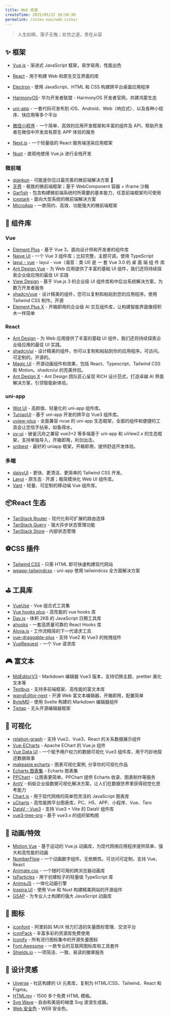 ```yaml
---
title: Web 资源
createTime: 2025/05/22 10:50:30
permalink: /sites-nav/web-sites/
---
```


<!-- # Web 资源 -->

> 人生如棋，落子无悔；处世之道，贵在从容

## ✨ 框架

- [Vue.js](https://cn.vuejs.org/) - 渐进式 JavaScript 框架，易学易用，性能出色

- [React](https://zh-hans.react.dev/) - 用于构建 Web 和原生交互界面的库

- [Electron](<[https://www.electronjs.org/](https://www.electronjs.org/)>) - 使用 JavaScript、HTML 和 CSS 构建跨平台桌面应用程序
- [HarmonyOS](https://developer.huawei.com/)- 华为开发者联盟 - HarmonyOS 开发者官网，共建鸿蒙生态
- [uni-app](https://uniapp.dcloud.net.cn/) - 一套代码可发布到 iOS、Android、Web（响应式）、以及各种小程序、快应用等多个平台
- [微信小程序](https://developers.weixin.qq.com/miniprogram/dev/framework/) - 一个简单、高效的应用开发框架和丰富的组件及 API，帮助开发者在微信中开发具有原生 APP 体验的服务
- [Next.js](https://nextjs.org/) - 一个轻量级的 React 服务端渲染应用框架
- [Nuxt](https://nuxt.com/) - 直观地使用 Vue.js 进行全栈开发

### 微前端

- [qiankun](https://qiankun.umijs.org/) - 可能是你见过最完善的微前端解决方案 🧐
- [无界](https://wujie-micro.github.io/doc/) - 极致的微前端框架；基于 WebComponent 容器 + iframe 沙箱
- [Garfish](https://www.garfishjs.org/) - 包含构建微前端系统时所需要的基本能力，任意前端框架均可使用
- [icestark](https://micro-frontends.ice.work/) - 面向大型系统的微前端解决方案
- [MicroApp](https://jd-opensource.github.io/micro-app/) - 一款简约、高效、功能强大的微前端框架

## 🎯 组件库

### Vue

- [Element Plus](https://element-plus.org/) - 基于 Vue 3，面向设计师和开发者的组件库
- [Naive UI](https://www.naiveui.com/) - 一个 Vue 3 组件库；比较完整，主题可调，使用 TypeScript
- [layui - vue](https://www.layui-vue.com/) - layui - vue（谐音：类 UI) 是 一 套 Vue 3.0 的 桌 面 端 组 件 库
- [Ant Design Vue](https://www.antdv.com/) - 为 Web 应用提供了丰富的基础 UI 组件，我们还将持续探索企业级应用的最佳 UI 实践
- [View Design](https://www.iviewui.com/) - 基于 Vue.js 3 的企业级 UI 组件库和中后台系统解决方案，为数万开发者服务
- [shadcn/vue](https://www.shadcn-vue.com/) - 设计精美的组件，您可以复制和粘贴到您的应用程序。使用 Tailwind CSS 制作。开源
- [Element Plus X](https://element-plus-x.com/) - 开箱即用的企业级 AI 交互组件库，让构建智能界面像搭积木一样简单

### React

- [Ant Design](https://ant-design.antgroup.com/) - 为 Web 应用提供了丰富的基础 UI 组件，我们还将持续探索企业级应用的最佳 UI 实践。
- [shadcn/ui](https://ui.shadcn.com/) - 设计精美的组件，你可以复制和粘贴到你的应用程序。可访问。可定制的。开源的。
- [Magic UI](https://magicui.design/) - 开源动画组件和效果，包括 React、Typescript、Tailwind CSS 和 Motion。shadcn/ui 的完美伴侣。
- [Ant DesIgn X](https://ant-design-x.antgroup.com/) - Ant Design 团队匠心呈现 RICH 设计范式，打造卓越 AI 界面解决方案，引领智能新体验。

### uni-app

- [Wot UI](https://wot-design-uni.netlify.app/) - 高颜值、轻量化的 uni-app 组件库。
- [TuniaoUI](https://vue3.tuniaokj.com/) - 基于 uni-app 开发的跨平台 Vue3 组件库。
- [uview-plus](https://uview-plus.jiangruyi.com/) - 全面兼容 nvue 的 uni-app 生态框架，全面的组件和便捷的工具会让您信手拈来，如鱼得水。
- [uv-ui](https://www.uvui.cn/) - 破釜沉舟之兼容 vue3+2 等多端基于 uni-app 和 uView2.x 的生态框架，支持单独导入，开箱即用，利剑出击。
- [unibest](https://unibest.tech/) - 最好的 uniapp 框架，开箱即用，提供舒适开发体验。

### 多端

- [daisyUI](https://daisyui.com/) - 更快、更清洁、更简单的 Tailwind CSS 开发。
- [Layui](https://layui.dev/) - 原生态 · 开源；极简模块化 Web UI 组件库。
- [Vant](https://vant-ui.github.io/vant/) - 轻量、可定制的移动端 Vue 组件库。

## 📦React 生态

- [TanStack Router](https://tanstack.com/router/latest) - 现代化和可扩展的路由选择
- [TanStack Query](https://tanstack.com/query/latest) - 强大异步状态管理功能
- [TanStack Store](https://tanstack.com/store/latest) - 内部状态管理

## ⚽CSS 插件

- [Tailwind CSS](https://tailwindcss.com/) - 只需 HTML 即可快速构建现代网站
- [weapp-tailwindcss](https://weapp-tw.icebreaker.top/) - uni-app 使用 tailwindcss 全方面解决方案

## ⛳ 工具库

- [VueUse](https://vueuse.org/) - Vue 组合式工具集
- [Vue hooks plus](https://inhiblabcore.github.io/vue-hooks-plus/) - 高性能的 vue hooks 库
- [Day.js](https://day.js.org/) - 体积 2KB 的 JavaScript 日期工具库
- [ahooks](https://ahooks.js.org/) - 一套高质量可靠的 React Hooks 库
- [Alova.js](https://alova.js.org/) - 工作流精简的下一代请求工具
- [vue-draggable-plus](https://vue-draggable-plus.pages.dev/) - 支持 Vue2 和 Vue3 的拖拽组件
- [VueRequest](https://www.attojs.com/) - 一个 Vue 请求库

## 🎮 富文本

- [MdEditorV3](https://imzbf.github.io/md-editor-v3/zh-CN) - Markdown 编辑器 Vue3 版本，支持切换主题、prettier 美化文本等
- [Textbus](https://textbus.io/) - 支持多前端框架、高性能的富文本库
- [wangEditor-next](https://wangeditor-next.github.io/docs/) - 开源 Web 富文本编辑器，开箱即用，配置简单
- [ByteMD](https://bytemd.js.org/) - 使用 Svelte 构建的 Markdown 编辑器组件
- [Tiptap](https://tiptap.dev/) - 无头开源编辑器框架

## 🎁 可视化

- [relation-graph](https://relation-graph.com/) - 支持 Vue2、Vue3、React 的关系数据展示组件
- [Vue-ECharts](https://vue-echarts.dev/) - Apache EChart 的 Vue.js 组件
- [Vue Data UI](https://vue-data-ui.graphieros.com/) - 一个赋予用户权力的数据可视化 Vue3 组件库，用于巧妙地叙述数据故事
- [makeapie echarts](https://www.makeapie.cn/echarts) - 图表可视化案例, 分享你的可视化作品
- [Echarts 图表集](https://www.isqqw.com/) - Echarts 图表集
- [PPChart](https://www.ppchart.com/#/) - 让图表更简单。PPChart 提供 Echarts 收录、图表制作等服务
- [AntV](https://antv.antgroup.com/zh) - 蚂蚁企业级数据可视化解决方案，让人们在数据世界里获得视觉化思考能力
- [Chart.js](https://chartjs.cn/) - 用于现代网络的简单而灵活的 JavaScript 图表库
- [uCharts](https://www.ucharts.cn/) - 高性能跨平台图表库，PC、H5、APP、小程序、Vue、Taro
- [DataV - Vue3](https://datav-vue3.netlify.app/) - 支持 Vue3 + Vite 的 DataV 组件库
- [vue3-tree-org](https://sangtian152.github.io/vue3-tree-org/) - 基于 vue3.x 的组织架构图

## 🎨 动画/特效

- [Motion Vue](https://motion.unovue.com/) - 基于运动的 Vue.js 动画库，为现代网络应用程序提供简单、强大和高性能的动画
- [NumberFlow](https://number-flow.barvian.me/) - 一个动画数字组件。无依赖性。可访问可定制，支持 Vue、React
- [Animate.css](https://animate.style/) - 一个随时可用的跨浏览器动画库
- [tsParticles](https://particles.js.org/) - 用于创建粒子的轻量级 TypeScript 库
- [AnimeJS](https://animejs.com/) - 一体化动画引擎
- [Inspira UI](https://inspira-ui.com/) - 使用 Vue 和 Nuxt 构建精美网站的开源组件
- [GSAP](https://gsap.com/) - 为专业人士构建的强大 JavaScript 动画库

## 🎈 图标

- [iconfont](https://www.iconfont.cn/) - 阿里妈妈 MUX 倾力打造的矢量图标管理、交流平台
- [IconPack](https://iconpark.oceanengine.com/home) - 丰富多彩的资源库免费使用
- [Iconify](https://icon-sets.iconify.design/) - 所有流行图标集中的开源矢量图标
- [Font Awesome](https://fa6.dashgame.com/) - 一款专业的互联网图标库和工具套件
- [Shields.io](https://shields.io/) - 一项简洁、一致、易读的徽章服务

## 🎃 设计灵感

- [Uiverse](https://uiverse.io/) - 社区构建的 UI 元素库，复制为 HTML/CSS、Tailwind、React 和 Figma。
- [HTMLrev](https://htmlrev.com/) - 1500 多个免费 HTML 模板。
- [Svg Wave](https://svgwave.in/) - 自由和美丽的梯度 Svg 波浪生成器。
- [Web 安全色](https://www.bootcss.com/p/websafecolors/) - WEB 安全色。

